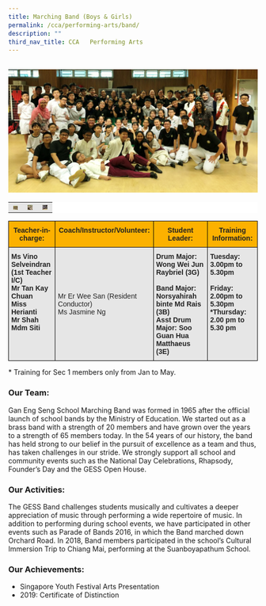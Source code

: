 ```yaml
---
title: Marching Band (Boys & Girls)
permalink: /cca/performing-arts/band/
description: ""
third_nav_title: CCA   Performing Arts
---
```


<br>
<img src="/images/GESSBAND2019.jpeg" 
         style="width:550px"
	/>
	
<table style="box-sizing: inherit; border-collapse: collapse; border-spacing: 0px; max-width: 100%; color: rgb(34, 34, 34); font-family: &quot;Source Sans Pro&quot;, sans-serif; font-size: 16px; font-style: normal; font-variant-ligatures: normal; font-variant-caps: normal; font-weight: 400; letter-spacing: normal; orphans: 2; text-align: start; text-transform: none; white-space: normal; widows: 2; word-spacing: 0px; -webkit-text-stroke-width: 0px; background-color: rgb(255, 255, 255); text-decoration-thickness: initial; text-decoration-style: initial; text-decoration-color: initial; width: 826.664px;"><tbody style="box-sizing: inherit;"><tr style="box-sizing: inherit; background: rgb(230, 230, 230);"><td style="box-sizing: inherit; padding: 5px 10px; width: 9px; text-align: center;"><a href="/images/SYF-Band-150x150.jpeg" target="_blank" rel="noopener noreferrer" style="box-sizing: inherit; background-color: transparent; transition: all 0.25s ease-in-out 0s; outline: 0px; color: rgb(255, 208, 26); text-decoration: underline;"><img class="aligncenter wp-image-19598 size-thumbnail" src="/images/SYF-Band-150x150.jpeg" alt="Syf Band" width="150" height="150" style="box-sizing: inherit; border: 0px; vertical-align: middle; max-width: 100%; height: auto; margin: auto; display: block; clear: both;"></a></td><td style="box-sizing: inherit; padding: 5px 10px; width: 10px; text-align: center;"><a href="/images/Band-Pic2-150x150.jpeg" target="_blank" rel="noopener noreferrer" style="box-sizing: inherit; background-color: transparent; transition: all 0.25s ease-in-out 0s; color: rgb(241, 174, 22); text-decoration: underline;"><img class="aligncenter wp-image-19596 size-thumbnail" src="/images/Band-Pic2-150x150.jpeg" alt="Band Pic2" width="150" height="150" style="box-sizing: inherit; border: 0px; vertical-align: middle; max-width: 100%; height: auto; margin: auto; display: block; clear: both;"></a></td><td style="box-sizing: inherit; padding: 5px 10px; width: 10px; text-align: center;"><a href="/images/Band-Pic1-150x150.jpeg" target="_blank" rel="noopener noreferrer" style="box-sizing: inherit; background-color: transparent; transition: all 0.25s ease-in-out 0s; color: rgb(241, 174, 22); text-decoration: underline;"><img class="aligncenter wp-image-19595 size-thumbnail" src="/images/Band-Pic1-150x150.jpeg" alt="Band Pic1" width="150" height="150" style="box-sizing: inherit; border: 0px; vertical-align: middle; max-width: 100%; height: auto; margin: auto; display: block; clear: both;"></a></td></tr></tbody></table>

<style type="text/css">
.tg  {border-collapse:collapse;border-spacing:0;}
.tg td{border-color:black;border-style:solid;border-width:1px;font-family:Arial, sans-serif;font-size:14px;
  overflow:hidden;padding:10px 5px;word-break:normal;}
.tg th{border-color:black;border-style:solid;border-width:1px;font-family:Arial, sans-serif;font-size:14px;
  font-weight:normal;overflow:hidden;padding:10px 5px;word-break:normal;}
.tg .tg-h5mn{background-color:#E6E6E6;color:#222;text-align:left;vertical-align:middle}
.tg .tg-5lr7{background-color:#FCB100;color:#222;font-weight:bold;text-align:center;vertical-align:top}
.tg .tg-rs0e{background-color:#E6E6E6;color:#222;font-weight:bold;text-align:left;vertical-align:top}
</style>
<table class="tg">
<thead>
  <tr>
    <th class="tg-5lr7"><span style="font-weight:bold">Teacher-in-charge:</span></th>
    <th class="tg-5lr7"><span style="font-weight:bold">Coach/Instructor/Volunteer:</span></th>
    <th class="tg-5lr7"><span style="font-weight:bold">Student Leader:</span></th>
    <th class="tg-5lr7"><span style="font-weight:bold">Training Information:</span></th>
  </tr>
</thead>
<tbody>
  <tr>
    <td class="tg-rs0e"><span style="font-weight:bold">Ms Vino Selveindran</span><br><span style="font-weight:bold">(1st Teacher I/C)</span><br>Mr Tan Kay Chuan<br>Miss Herianti<br>Mr Shah<br>Mdm Siti</td>
    <td class="tg-h5mn">Mr Er Wee San (Resident Conductor)<br>Ms Jasmine Ng</td>
    <td class="tg-rs0e"><span style="font-weight:bold">Drum Major</span>: Wong Wei Jun Raybriel (3G)<br><br><span style="font-weight:bold">Band Major</span>: Norsyahirah binte Md Rais (3B)<br><span style="font-weight:bold">Asst Drum Major</span>: Soo Guan Hua Matthaeus (3E)</td>
    <td class="tg-rs0e"><span style="font-weight:bold">Tuesday</span>: 3.00pm to 5.30pm<br><br><span style="font-weight:bold">Friday</span>: 2.00pm to 5.30pm<br>*<span style="font-weight:bold">Thursday</span>: 2.00 pm to 5.30 pm</td>
  </tr>
</tbody>
</table>

\* Training for Sec 1 members only from Jan to May.

### Our Team:

Gan Eng Seng School Marching Band was formed in 1965 after the official launch of school bands by the Ministry of Education. We started out as a brass band with a strength of 20 members and have grown over the years to a strength of 65 members today. In the 54 years of our history, the band has held strong to our belief in the pursuit of excellence as a team and thus, has taken challenges in our stride. We strongly support all school and community events such as the National Day Celebrations, Rhapsody, Founder’s Day and the GESS Open House.

### Our Activities:

The GESS Band challenges students musically and cultivates a deeper appreciation of music through performing a wide repertoire of music. In addition to performing during school events, we have participated in other events such as Parade of Bands 2016, in which the Band marched down Orchard Road. In 2018, Band members participated in the school’s Cultural Immersion Trip to Chiang Mai, performing at the Suanboyapathum School.

### Our Achievements:

*   Singapore Youth Festival Arts Presentation
*   2019: Certificate of Distinction